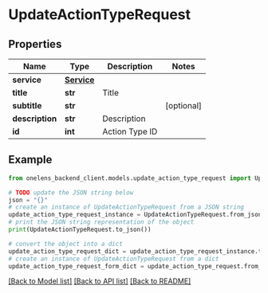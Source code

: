 # UpdateActionTypeRequest


## Properties

Name | Type | Description | Notes
------------ | ------------- | ------------- | -------------
**service** | [**Service**](Service.md) |  | 
**title** | **str** | Title | 
**subtitle** | **str** |  | [optional] 
**description** | **str** | Description | 
**id** | **int** | Action Type ID | 

## Example

```python
from onelens_backend_client.models.update_action_type_request import UpdateActionTypeRequest

# TODO update the JSON string below
json = "{}"
# create an instance of UpdateActionTypeRequest from a JSON string
update_action_type_request_instance = UpdateActionTypeRequest.from_json(json)
# print the JSON string representation of the object
print(UpdateActionTypeRequest.to_json())

# convert the object into a dict
update_action_type_request_dict = update_action_type_request_instance.to_dict()
# create an instance of UpdateActionTypeRequest from a dict
update_action_type_request_form_dict = update_action_type_request.from_dict(update_action_type_request_dict)
```
[[Back to Model list]](../README.md#documentation-for-models) [[Back to API list]](../README.md#documentation-for-api-endpoints) [[Back to README]](../README.md)



